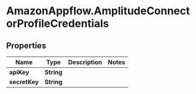 # AmazonAppflow.AmplitudeConnectorProfileCredentials

## Properties

Name | Type | Description | Notes
------------ | ------------- | ------------- | -------------
**apiKey** | **String** |  | 
**secretKey** | **String** |  | 


